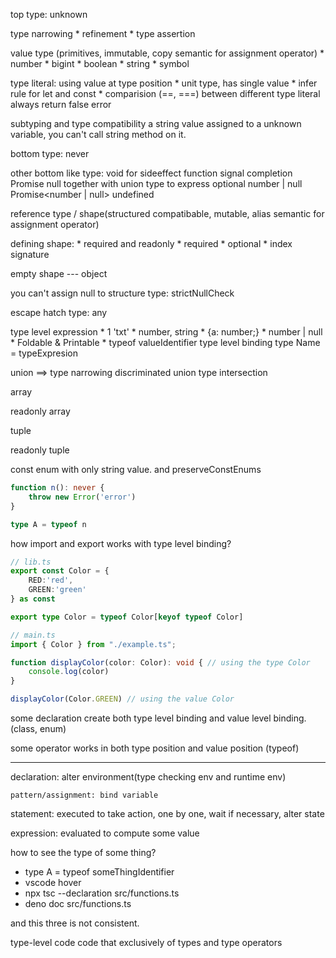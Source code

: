 top type: unknown

type narrowing
    * refinement
    * type assertion

value type (primitives, immutable, copy semantic for assignment operator)
    * number
    * bigint
    * boolean
    * string
    * symbol

type literal: using value at type position
    * unit type, has single value
    * infer rule for let and const
    * comparision (==, ===) between different type literal always return false error

subtyping and type compatibility
    a string value assigned to a unknown variable, you can't call string method on it.

bottom type: never

other bottom like type:
    void for sideeffect function signal completion  Promise<void>
    null together with union type to express optional  number | null Promise<number | null>
    undefined

reference type / shape(structured compatibable, mutable, alias semantic for assignment operator)

defining shape:
    * required and readonly
    * required
    * optional
    * index signature

empty shape --- object

you can't assign null to structure type: strictNullCheck

escape hatch type: any

type level expression
    * 1 'txt'
    * number, string
    * {a: number;}
    * number | null
    * Foldable & Printable
    * typeof valueIdentifier
type level binding
    type Name = typeExpresion

union ==> type narrowing
    discriminated union type
intersection

array

readonly array

tuple

readonly tuple

const enum with only string value. and preserveConstEnums

```ts
function n(): never {
    throw new Error('error')
}

type A = typeof n
```

how import and export works with type level binding?

```ts
// lib.ts
export const Color = {
    RED:'red',
    GREEN:'green'
} as const

export type Color = typeof Color[keyof typeof Color]
```

```ts
// main.ts
import { Color } from "./example.ts";

function displayColor(color: Color): void { // using the type Color
    console.log(color)
}

displayColor(Color.GREEN) // using the value Color
```

some declaration create both type level binding and value level binding. (class, enum)

some operator works in both type position and value position (typeof)

---

declaration: alter environment(type checking env and runtime env)

    pattern/assignment: bind variable

statement: executed to take action, one by one, wait if necessary, alter state

expression: evaluated to compute some value


how to see the type of some thing?

* type A = typeof someThingIdentifier
* vscode hover
* npx tsc --declaration src/functions.ts
* deno doc src/functions.ts

and this three is not consistent.


type-level code
    code that exclusively of types and type operators